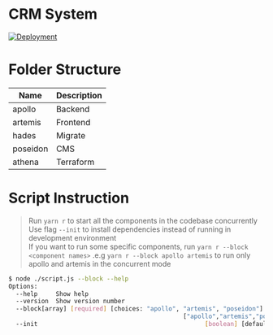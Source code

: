 # CRM System

[![Deployment](https://github.com/pt-hieu/lettutor-crm/actions/workflows/deploy.yaml/badge.svg)](https://github.com/pt-hieu/lettutor-crm/actions/workflows/deploy.yaml)

# Folder Structure

| Name     | Description |
| -------- | ----------- |
| apollo   | Backend     |
| artemis  | Frontend    |
| hades    | Migrate     |
| poseidon | CMS         |
| athena   | Terraform   |

# Script Instruction
> Run `yarn r` to start all the components in the codebase concurrently   
> Use flag `--init` to install dependencies instead of running in development environment   
> If you want to run some specific components, run `yarn r --block <component names>` .e.g `yarn r --block apollo artemis` to run only apollo and artemis in the concurrent mode

```bash
$ node ./script.js --block --help
Options:
  --help     Show help                                                 [boolean]
  --version  Show version number                                       [boolean]
  --block[array] [required] [choices: "apollo", "artemis", "poseidon"] [default:
                                                ["apollo","artemis","poseidon"]]
  --init                                              [boolean] [default: false]
```
